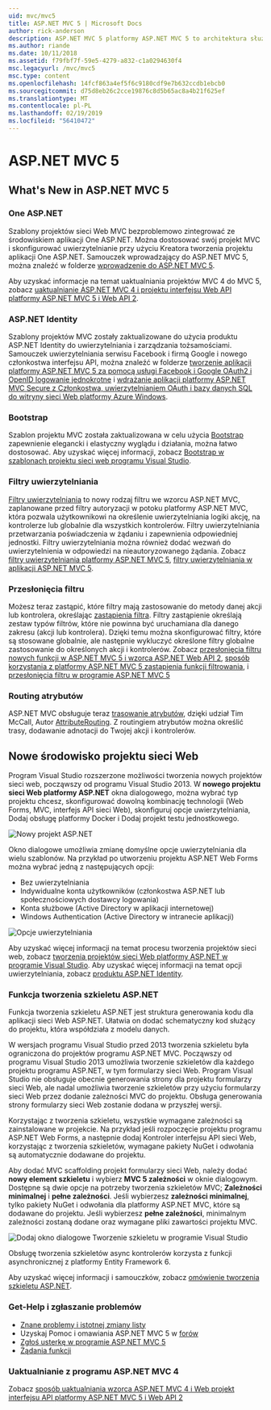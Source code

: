 ```yaml
---
uid: mvc/mvc5
title: ASP.NET MVC 5 | Microsoft Docs
author: rick-anderson
description: ASP.NET MVC 5 platformy ASP.NET MVC 5 to architektura służąca do tworzenia skalowalnych, oparte na standardach aplikacji sieci web przy użyciu wzorców projektowych sprawdzone oraz dzięki możliwościom AS...
ms.author: riande
ms.date: 10/11/2018
ms.assetid: f79fbf7f-59e5-4279-a832-c1a0294630f4
msc.legacyurl: /mvc/mvc5
msc.type: content
ms.openlocfilehash: 14fcf863a4ef5f6c9180cdf9e7b632ccdb1ebcb0
ms.sourcegitcommit: d75d8eb26c2cce19876c8d5b65ac8a4b21f625ef
ms.translationtype: MT
ms.contentlocale: pl-PL
ms.lasthandoff: 02/19/2019
ms.locfileid: "56410472"
---
```

<a name="aspnet-mvc-5"></a>ASP.NET MVC 5
====================
## <a name="whats-new-in-aspnet-mvc-5"></a>What's New in ASP.NET MVC 5

### <a name="one-aspnet"></a>One ASP.NET

Szablony projektów sieci Web MVC bezproblemowo zintegrować ze środowiskiem aplikacji One ASP.NET. Można dostosować swój projekt MVC i skonfigurować uwierzytelnianie przy użyciu Kreatora tworzenia projektu aplikacji One ASP.NET. Samouczek wprowadzający do ASP.NET MVC 5, można znaleźć w folderze [wprowadzenie do ASP.NET MVC 5](overview/getting-started/introduction/getting-started.md).

Aby uzyskać informacje na temat uaktualniania projektów MVC 4 do MVC 5, zobacz [uaktualnianie ASP.NET MVC 4 i projektu interfejsu Web API platformy ASP.NET MVC 5 i Web API 2](overview/releases/how-to-upgrade-an-aspnet-mvc-4-and-web-api-project-to-aspnet-mvc-5-and-web-api-2.md).

### <a name="aspnet-identity"></a>ASP.NET Identity

Szablony projektów MVC zostały zaktualizowane do użycia produktu ASP.NET Identity do uwierzytelniania i zarządzania tożsamościami. Samouczek uwierzytelniania serwisu Facebook i firmą Google i nowego członkostwa interfejsu API, można znaleźć w folderze [tworzenie aplikacji platformy ASP.NET MVC 5 za pomocą usługi Facebook i Google OAuth2 i OpenID logowanie jednokrotne](overview/security/create-an-aspnet-mvc-5-app-with-facebook-and-google-oauth2-and-openid-sign-on.md) i [wdrażanie aplikacji platformy ASP.NET MVC Secure z Członkostwa, uwierzytelnianiem OAuth i bazy danych SQL do witryny sieci Web platformy Azure Windows](https://docs.microsoft.com/aspnet/core/security/authorization/secure-data).

### <a name="bootstrap"></a>Bootstrap

Szablon projektu MVC została zaktualizowana w celu użycia [Bootstrap](http://getbootstrap.com/) zapewnienie elegancki i elastyczny wyglądu i działania, można łatwo dostosować. Aby uzyskać więcej informacji, zobacz [Bootstrap w szablonach projektu sieci web programu Visual Studio](../visual-studio/overview/2013/creating-web-projects-in-visual-studio.md#bootstrap).

### <a name="authentication-filters"></a>Filtry uwierzytelniania

[Filtry uwierzytelniania](http://www.dotnetcurry.com/showarticle.aspx?ID=957) to nowy rodzaj filtru we wzorcu ASP.NET MVC, zaplanowane przed filtry autoryzacji w potoku platformy ASP.NET MVC, która pozwala użytkownikowi na określenie uwierzytelniania logiki akcję, na kontrolerze lub globalnie dla wszystkich kontrolerów. Filtry uwierzytelniania przetwarzania poświadczenia w żądaniu i zapewnienia odpowiedniej jednostki. Filtry uwierzytelniania można również dodać wezwań do uwierzytelnienia w odpowiedzi na nieautoryzowanego żądania. Zobacz [filtry uwierzytelniania platformy ASP.NET MVC 5](http://www.dotnetcurry.com/showarticle.aspx?ID=957), [filtry uwierzytelniania w aplikacji ASP.NET MVC 5](http://theshravan.net/blog/authentication-filters-in-asp-net-mvc-5/).

### <a name="filter-overrides"></a>Przesłonięcia filtru

Możesz teraz zastąpić, które filtry mają zastosowanie do metody danej akcji lub kontrolera, określając [zastąpienia filtra](http://www.davidhayden.me/blog/filter-overrides-in-asp-net-mvc-5). Filtry zastąpienie określają zestaw typów filtrów, które nie powinna być uruchamiana dla danego zakresu (akcji lub kontrolera). Dzięki temu można skonfigurować filtry, które są stosowane globalnie, ale następnie wykluczyć określone filtry globalne zastosowanie do określonych akcji i kontrolerów. Zobacz [przesłonięcia filtru nowych funkcji w ASP.NET MVC 5 i wzorca ASP.NET Web API 2](https://weblogs.asp.net/imranbaloch/archive/2013/09/25/new-filter-overrides-in-asp-net-mvc-5-and-asp-net-web-api-2.aspx), [sposób korzystania z platformy ASP.NET MVC 5 zastąpienia funkcji filtrowania](http://hackwebwith.net/how-to-use-the-asp-net-mvc-5-filter-overrides-feature/), i [przesłonięcia filtru w programie ASP.NET MVC 5](http://www.davidhayden.me/blog/filter-overrides-in-asp-net-mvc-5)

### <a name="attribute-routing"></a>Routing atrybutów

ASP.NET MVC obsługuje teraz [trasowanie atrybutów](https://blogs.msdn.com/b/webdev/archive/2013/10/17/attribute-routing-in-asp-net-mvc-5.aspx), dzięki udział Tim McCall, Autor [AttributeRouting](https://github.com/mccalltd/AttributeRouting). Z routingiem atrybutów można określić trasy, dodawanie adnotacji do Twojej akcji i kontrolerów.

## <a name="new-web-project-experience"></a>Nowe środowisko projektu sieci Web

Program Visual Studio rozszerzone możliwości tworzenia nowych projektów sieci web, począwszy od programu Visual Studio 2013. W **nowego projektu sieci Web platformy ASP.NET** okna dialogowego, można wybrać typ projektu chcesz, skonfigurować dowolną kombinację technologii (Web Forms, MVC, interfejs API sieci Web), skonfiguruj opcje uwierzytelniania, Dodaj obsługę platformy Docker i Dodaj projekt testu jednostkowego.

![Nowy projekt ASP.NET](mvc5/_static/new-aspnet-web-app-dialog.png)

Okno dialogowe umożliwia zmianę domyślne opcje uwierzytelniania dla wielu szablonów. Na przykład po utworzeniu projektu ASP.NET Web Forms można wybrać jedną z następujących opcji:

- Bez uwierzytelniania
- Indywidualne konta użytkowników (członkostwa ASP.NET lub społecznościowych dostawcy logowania)
- Konta służbowe (Active Directory w aplikacji internetowej)
- Windows Authentication (Active Directory w intranecie aplikacji)

![Opcje uwierzytelniania](mvc5/_static/change-authentication-dialog.png)

Aby uzyskać więcej informacji na temat procesu tworzenia projektów sieci web, zobacz [tworzenia projektów sieci Web platformy ASP.NET w programie Visual Studio](../visual-studio/overview/2013/creating-web-projects-in-visual-studio.md). Aby uzyskać więcej informacji na temat opcji uwierzytelniania, zobacz [produktu ASP.NET Identity](../identity/overview/index.md).

<a id="scaffold"></a>
### <a name="aspnet-scaffolding"></a>Funkcja tworzenia szkieletu ASP.NET

Funkcja tworzenia szkieletu ASP.NET jest struktura generowania kodu dla aplikacji sieci Web ASP.NET. Ułatwia on dodać schematyczny kod służący do projektu, która współdziała z modelu danych.

W wersjach programu Visual Studio przed 2013 tworzenia szkieletu była ograniczona do projektów programu ASP.NET MVC. Począwszy od programu Visual Studio 2013 umożliwia tworzenie szkieletów dla każdego projektu programu ASP.NET, w tym formularzy sieci Web. Program Visual Studio nie obsługuje obecnie generowania strony dla projektu formularzy sieci Web, ale nadal umożliwia tworzenie szkieletów przy użyciu formularzy sieci Web przez dodanie zależności MVC do projektu. Obsługa generowania strony formularzy sieci Web zostanie dodana w przyszłej wersji.

Korzystając z tworzenia szkieletu, wszystkie wymagane zależności są zainstalowane w projekcie. Na przykład jeśli rozpoczęcie projektu programu ASP.NET Web Forms, a następnie dodaj Kontroler interfejsu API sieci Web, korzystając z tworzenia szkieletów, wymagane pakiety NuGet i odwołania są automatycznie dodawane do projektu.

Aby dodać MVC scaffolding projekt formularzy sieci Web, należy dodać **nowy element szkieletu** i wybierz **MVC 5 zależności** w oknie dialogowym. Dostępne są dwie opcje na potrzeby tworzenia szkieletów MVC; **Zależności minimalnej** i **pełne zależności**. Jeśli wybierzesz **zależności minimalnej**, tylko pakiety NuGet i odwołania dla platformy ASP.NET MVC, które są dodawane do projektu. Jeśli wybierzesz **pełne zależności**, minimalnym zależności zostaną dodane oraz wymagane pliki zawartości projektu MVC.

![Dodaj okno dialogowe Tworzenie szkieletu w programie Visual Studio](overview/getting-started/getting-started-with-ef-using-mvc/creating-an-entity-framework-data-model-for-an-asp-net-mvc-application/_static/add-scaffold.png)

Obsługę tworzenia szkieletów async kontrolerów korzysta z funkcji asynchronicznej z platformy Entity Framework 6.

Aby uzyskać więcej informacji i samouczków, zobacz [omówienie tworzenia szkieletu ASP.NET](../visual-studio/overview/2013/aspnet-scaffolding-overview.md).

### <a name="get-help-and-report-issues"></a>Get-Help i zgłaszanie problemów

- [Znane problemy i istotnej zmiany listy](../visual-studio/overview/2013/release-notes.md#knownissues)
- Uzyskaj Pomoc i omawiania ASP.NET MVC 5 w [forów](https://forums.asp.net/1146.aspx)
- [Zgłoś usterkę w programie ASP.NET MVC 5](https://github.com/aspnet/AspNetWebStack/issues)
- [Żądania funkcji](http://aspnet.uservoice.com/forums/41201-asp-net-mvc)

### <a name="upgrade-from-aspnet-mvc-4"></a>Uaktualnianie z programu ASP.NET MVC 4

Zobacz [sposób uaktualniania wzorca ASP.NET MVC 4 i Web projekt interfejsu API platformy ASP.NET MVC 5 i Web API 2](overview/releases/how-to-upgrade-an-aspnet-mvc-4-and-web-api-project-to-aspnet-mvc-5-and-web-api-2.md)
